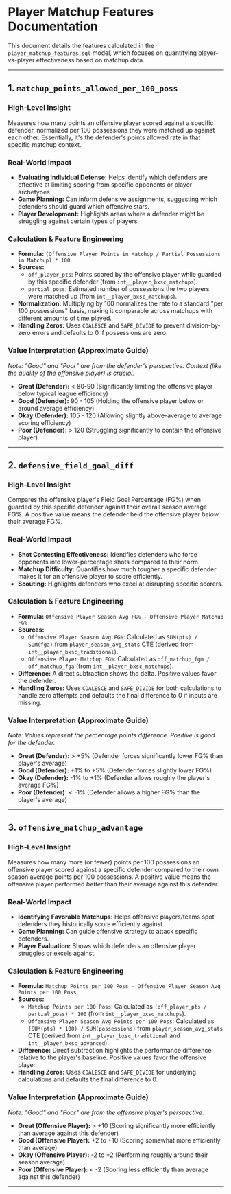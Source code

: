 # Player Matchup Features Documentation

This document details the features calculated in the `player_matchup_features.sql` model, which focuses on quantifying player-vs-player effectiveness based on matchup data.

---

## 1. `matchup_points_allowed_per_100_poss`

### High-Level Insight
Measures how many points an offensive player scored against a specific defender, normalized per 100 possessions they were matched up against each other. Essentially, it's the defender's points allowed rate in that specific matchup context.

### Real-World Impact
- **Evaluating Individual Defense:** Helps identify which defenders are effective at limiting scoring from specific opponents or player archetypes.
- **Game Planning:** Can inform defensive assignments, suggesting which defenders should guard which offensive stars.
- **Player Development:** Highlights areas where a defender might be struggling against certain types of players.

### Calculation & Feature Engineering
- **Formula:** `(Offensive Player Points in Matchup / Partial Possessions in Matchup) * 100`
- **Sources:**
    - `off_player_pts`: Points scored by the offensive player while guarded by this specific defender (from `int__player_bxsc_matchups`).
    - `partial_poss`: Estimated number of possessions the two players were matched up (from `int__player_bxsc_matchups`).
- **Normalization:** Multiplying by 100 normalizes the rate to a standard "per 100 possessions" basis, making it comparable across matchups with different amounts of time played.
- **Handling Zeros:** Uses `COALESCE` and `SAFE_DIVIDE` to prevent division-by-zero errors and defaults to 0 if possessions are zero.

### Value Interpretation (Approximate Guide)
*Note: "Good" and "Poor" are from the *defender's* perspective. Context (like the quality of the offensive player) is crucial.*

- **Great (Defender):** < 80-90 (Significantly limiting the offensive player below typical league efficiency)
- **Good (Defender):** 90 - 105 (Holding the offensive player below or around average efficiency)
- **Okay (Defender):** 105 - 120 (Allowing slightly above-average to average scoring efficiency)
- **Poor (Defender):** > 120 (Struggling significantly to contain the offensive player)

---

## 2. `defensive_field_goal_diff`

### High-Level Insight
Compares the offensive player's Field Goal Percentage (FG%) when guarded by this specific defender against their overall season average FG%. A positive value means the defender held the offensive player *below* their average FG%.

### Real-World Impact
- **Shot Contesting Effectiveness:** Identifies defenders who force opponents into lower-percentage shots compared to their norm.
- **Matchup Difficulty:** Quantifies how much tougher a specific defender makes it for an offensive player to score efficiently.
- **Scouting:** Highlights defenders who excel at disrupting specific scorers.

### Calculation & Feature Engineering
- **Formula:** `Offensive Player Season Avg FG% - Offensive Player Matchup FG%`
- **Sources:**
    - `Offensive Player Season Avg FG%`: Calculated as `SUM(pts) / SUM(fga)` from `player_season_avg_stats` CTE (derived from `int__player_bxsc_traditional`).
    - `Offensive Player Matchup FG%`: Calculated as `off_matchup_fgm / off_matchup_fga` (from `int__player_bxsc_matchups`).
- **Difference:** A direct subtraction shows the delta. Positive values favor the defender.
- **Handling Zeros:** Uses `COALESCE` and `SAFE_DIVIDE` for both calculations to handle zero attempts and defaults the final difference to 0 if inputs are missing.

### Value Interpretation (Approximate Guide)
*Note: Values represent the percentage points *difference*. Positive is good for the defender.*

- **Great (Defender):** > +5% (Defender forces significantly lower FG% than player's average)
- **Good (Defender):** +1% to +5% (Defender forces slightly lower FG%)
- **Okay (Defender):** -1% to +1% (Defender allows roughly the player's average FG%)
- **Poor (Defender):** < -1% (Defender allows a higher FG% than the player's average)

---

## 3. `offensive_matchup_advantage`

### High-Level Insight
Measures how many more (or fewer) points per 100 possessions an offensive player scored against a specific defender compared to their own season average points per 100 possessions. A positive value means the offensive player performed *better* than their average against this defender.

### Real-World Impact
- **Identifying Favorable Matchups:** Helps offensive players/teams spot defenders they historically score efficiently against.
- **Game Planning:** Can guide offensive strategy to attack specific defenders.
- **Player Evaluation:** Shows which defenders an offensive player struggles or excels against.

### Calculation & Feature Engineering
- **Formula:** `Matchup Points per 100 Poss - Offensive Player Season Avg Points per 100 Poss`
- **Sources:**
    - `Matchup Points per 100 Poss`: Calculated as `(off_player_pts / partial_poss) * 100` (from `int__player_bxsc_matchups`).
    - `Offensive Player Season Avg Points per 100 Poss`: Calculated as `(SUM(pts) * 100) / SUM(possessions)` from `player_season_avg_stats` CTE (derived from `int__player_bxsc_traditional` and `int__player_bxsc_advanced`).
- **Difference:** Direct subtraction highlights the performance difference relative to the player's baseline. Positive values favor the offensive player.
- **Handling Zeros:** Uses `COALESCE` and `SAFE_DIVIDE` for underlying calculations and defaults the final difference to 0.

### Value Interpretation (Approximate Guide)
*Note: "Good" and "Poor" are from the *offensive player's* perspective.*

- **Great (Offensive Player):** > +10 (Scoring significantly more efficiently than average against this defender)
- **Good (Offensive Player):** +2 to +10 (Scoring somewhat more efficiently than average)
- **Okay (Offensive Player):** -2 to +2 (Performing roughly around their season average)
- **Poor (Offensive Player):** < -2 (Scoring less efficiently than average against this defender)

--- 